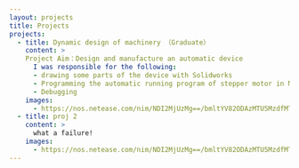 ```yaml
---
layout: projects
title: Projects
projects:
  - title: Dynamic design of machinery （Graduate）
    content: >
    Project Aim：Design and manufacture an automatic device 
      I was responsible for the following:
      - drawing some parts of the device with Solidworks
      - Programming the automatic running program of stepper motor in MCU
      - Debugging 
    images:
      - https://nos.netease.com/nim/NDI2MjUzMg==/bmltYV82ODAzMTU5MzdfMTUxNDM2NzE3MjM1OF80NWRmMTExNC0zMGYxLTQ0M2YtOGM0ZC00YTJhYjcyMzFjYWQ=
  - title: proj 2
    content: >
      what a failure! 
    images:
      - https://nos.netease.com/nim/NDI2MjUzMg==/bmltYV82ODAzMTU5MzdfMTUxNDM2NzE3MjM1OF80NWRmMTExNC0zMGYxLTQ0M2YtOGM0ZC00YTJhYjcyMzFjYWQ=
---
```

